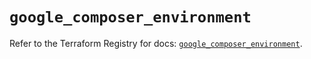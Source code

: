 # `google_composer_environment`

Refer to the Terraform Registry for docs: [`google_composer_environment`](https://registry.terraform.io/providers/hashicorp/google-beta/6.14.1/docs/resources/google_composer_environment).
